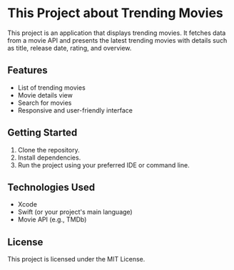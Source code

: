 # This Project about Trending Movies

This project is an application that displays trending movies. It fetches data from a movie API and presents the latest trending movies with details such as title, release date, rating, and overview.

## Features

- List of trending movies
- Movie details view
- Search for movies
- Responsive and user-friendly interface

## Getting Started

1. Clone the repository.
2. Install dependencies.
3. Run the project using your preferred IDE or command line.

## Technologies Used

- Xcode
- Swift (or your project's main language)
- Movie API (e.g., TMDb)

## License

This project is licensed under the MIT License.